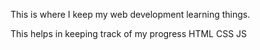 This is where I keep my web development learning things.

This helps in keeping track of my progress
HTML 
CSS
JS











































































































































































































































































































































